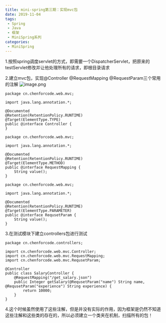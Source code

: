 ```yaml
---
title: mini-spring第三期：实现mvc包
date: 2019-11-04
tags:
 - Spring
 - Java
 - 框架
 - MiniSpring系列
categories:
 - MiniSpring
---
```


1.按照spring调度servlet的方式，即需要一个DispatcherServlet，把原来的testServlet修改并让他处理所有的请求，即根目录请求

2.建立mvc包，实现@Controller @RequestMapping @RequestParam三个常用的注解
![image.png](https://img.hacpai.com/file/2019/11/image-4ce11c6a.png)
```
package cn.chenforcode.web.mvc;

import java.lang.annotation.*;

@Documented
@Retention(RetentionPolicy.RUNTIME)
@Target(ElementType.TYPE)
public @interface Controller {
}

```
```
package cn.chenforcode.web.mvc;

import java.lang.annotation.*;

@Documented
@Retention(RetentionPolicy.RUNTIME)
@Target(ElementType.METHOD)
public @interface RequestMapping {
    String value();
}

```
```
package cn.chenforcode.web.mvc;

import java.lang.annotation.*;

@Documented
@Retention(RetentionPolicy.RUNTIME)
@Target(ElementType.PARAMETER)
public @interface RequsetParam {
    String value();
}

```

3.在测试模块下建立controllers包进行测试
```
package cn.chenforcode.controllers;

import cn.chenforcode.web.mvc.Controller;
import cn.chenforcode.web.mvc.RequestMapping;
import cn.chenforcode.web.mvc.RequsetParam;

@Controller
public class SalaryController {
    @RequestMapping("/get_salary.json")
    public Integer getSalary(@RequsetParam("name") String name, @RequsetParam("experience") String experience) {
        return 10000;
    }
}

```

4.这个时候虽然使用了这些注解，但是并没有实际的作用，因为框架是仍然不知道这些注解和这些类的存在的，所以必须建立一个类夹在机制，扫描所有的包！

